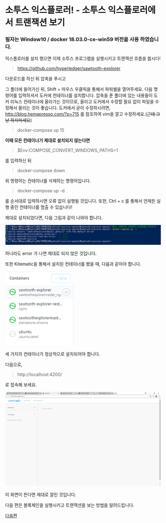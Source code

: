 소투스 익스플로러! - 소투스 익스플로러에서 트랜잭션 보기 
=============
### 필자는 Window10 / docker 18.03.0-ce-win59 버전을 사용 하였습니다.

익스플로러를 설치 했으면 이제 소투스 프로그램을 실행시키고 트랜잭션 흐름을 봅시다! 
> <https://github.com/hyperledger/sawtooth-explorer>

다운로드를 하신 뒤 압축을 푸시고 

그 폴더에 들어가신 뒤, Shift + 마우스 우클릭을 통해서 파워쉘을 열어주세요. 
다음 명령어를 입력하셔서 도커에 컨테이너를 설치합니다. 
압축을 푼 폴더에 있는 내용들이 도커 리눅스 컨테이너에 올라가는 것이므로, 올리고 도커에서 수정할 필요 없이 파일을 수정해서 올리는 것이 좋습니다.
도커에서 굳이 수정하시려면, <http://blog.hemapresso.com/?p=715> 를 참조하여 vim을 깔고 수정하세요.(~~근데 그냥 하지마세요~~)
> docker-compose up
15

**이때 모든 컨테이너가 제대로 설치되지 않는다면**

> $Env:COMPOSE_CONVERT_WINDOWS_PATHS=1

를 입력하신 뒤 
> docker-compose down 

위 명령어는 컨테이너를 삭제하는 명령어입니다. 
> docker-compose up -d

를 순서대로 입력하시면 오류 없이 실행될 것입니다. 
또한, Ctrl + c 를 통해서 언제든 실행 중인 컨테이너를 멈출 수 있습니다!


제대로 설치되었다면, 다음 그림과 같이 나와야 합니다. 

![성공](./img/yml.PNG)

하나라도 error 가 나면 제대로 되지 않은 것입니다.

또한 Kitematic을 통해서 설치된 컨테이너를 봤을 때, 다음과 같아야 합니다.



![성공2](./img/kitematic.PNG)


세 가지의 컨테이너가 정상적으로 설치되어야 합니다.

다음으로, 

> http://localhost:4200/ 

로 접속해 보세요. 

![성공3](./img/explorer.PNG)

이 화면이 뜬다면 제대로 깔린 것입니다. 


다음 편은 블록체인을 실행시키고 트랜잭션을 보는 방법을 알려드립니다. 

[다음편](./Sawtooth-explorer2.md)
